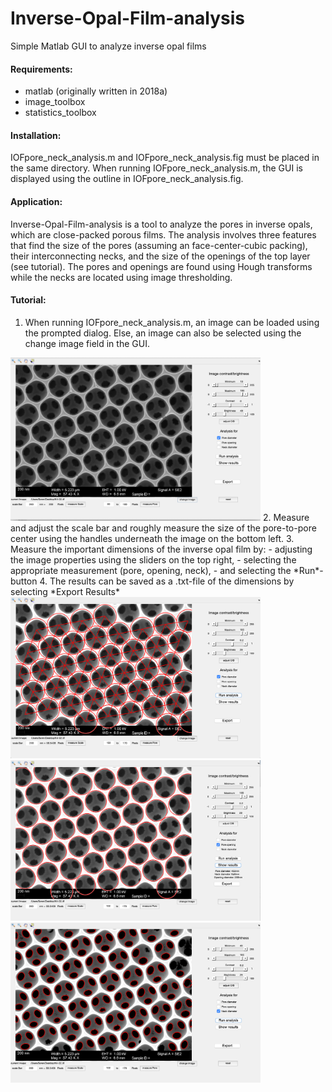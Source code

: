 # Inverse-Opal-Film-analysis
Simple Matlab GUI to analyze inverse opal films

#### Requirements:
- matlab (originally written in 2018a)
- image_toolbox
- statistics_toolbox

#### Installation:
IOFpore_neck_analysis.m and IOFpore_neck_analysis.fig must be placed in the same directory. When running IOFpore_neck_analysis.m, the GUI is displayed using the outline in IOFpore_neck_analysis.fig.

#### Application:
Inverse-Opal-Film-analysis is a tool to analyze the pores in inverse opals, which are close-packed porous films. The analysis involves three features that find the size of the pores (assuming an face-center-cubic packing), their interconnecting necks, and the size of the openings of the top layer (see tutorial). The pores and openings are found using Hough transforms while the necks are located using image thresholding.

#### Tutorial:
1. When running IOFpore_neck_analysis.m, an image can be loaded using the prompted dialog. Else, an image can also be selected using the change image field in the GUI.
<img src="examples/GUI_layout.png" width="400">
2. Measure and adjust the scale bar and roughly measure the size of the pore-to-pore center using the handles underneath the image on the bottom left.
3. Measure the important dimensions of the inverse opal film by: 
    - adjusting the image properties using the sliders on the top right,
    - selecting the appropriate measurement (pore, opening, neck),
    - and selecting the *Run*-button
4. The results can be saved as a .txt-file of the dimensions by selecting *Export Results*
<img src="examples/IOF-Pores.png" width=400> <img src="examples/IOF-Openings.png" width=400> <img src="examples/IOF-Necks.png" width=400>
